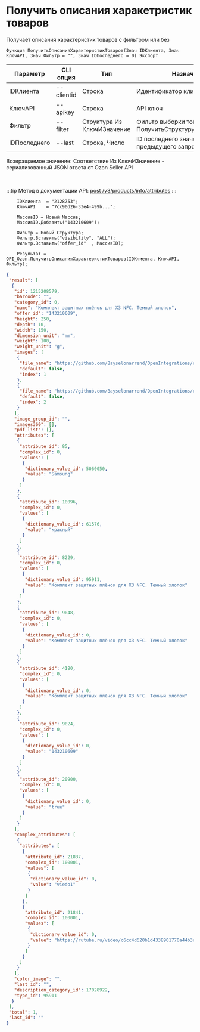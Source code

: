 ﻿---
sidebar_position: 2
---

# Получить описания харакетристик товаров
 Получает описания характеристик товаров с фильтром или без



`Функция ПолучитьОписанияХарактеристикТоваров(Знач IDКлиента, Знач КлючAPI, Знач Фильтр = "", Знач IDПоследнего = 0) Экспорт`

  | Параметр | CLI опция | Тип | Назначение |
  |-|-|-|-|
  | IDКлиента | --clientid | Строка | Идентификатор клиента |
  | КлючAPI | --apikey | Строка | API ключ |
  | Фильтр | --filter | Структура Из КлючИЗначение | Фильтр выборки товаров. См. ПолучитьСтруктуруФильтраТоваров |
  | IDПоследнего | --last | Строка, Число | ID последнего значения (last_id) из предыдущего запроса |

  
  Возвращаемое значение:   Соответствие Из КлючИЗначение - сериализованный JSON ответа от Ozon Seller API

<br/>

:::tip
Метод в документации API: [post /v3/products/info/attributes](https://docs.ozon.ru/api/seller/#operation/ProductAPI_GetProductAttributesV3)
:::
<br/>


```bsl title="Пример кода"
    IDКлиента  = "2128753";
    КлючAPI    = "7cc90d26-33e4-499b...";

    МассивID = Новый Массив;
    МассивID.Добавить("143210609");

    Фильтр = Новый Структура;
    Фильтр.Вставить("visibility", "ALL");
    Фильтр.Вставить("offer_id"  , МассивID);

    Результат = OPI_Ozon.ПолучитьОписанияХарактеристикТоваров(IDКлиента, КлючAPI, Фильтр);
```
    



```json title="Результат"
{
 "result": [
  {
   "id": 1215208579,
   "barcode": "",
   "category_id": 0,
   "name": "Комплект защитных плёнок для X3 NFC. Темный хлопок",
   "offer_id": "143210609",
   "height": 250,
   "depth": 10,
   "width": 150,
   "dimension_unit": "mm",
   "weight": 100,
   "weight_unit": "g",
   "images": [
    {
     "file_name": "https://github.com/Bayselonarrend/OpenIntegrations/raw/main/service/test_data/picture.jpg",
     "default": false,
     "index": 1
    },
    {
     "file_name": "https://github.com/Bayselonarrend/OpenIntegrations/raw/main/service/test_data/picture2.jpg",
     "default": false,
     "index": 2
    }
   ],
   "image_group_id": "",
   "images360": [],
   "pdf_list": [],
   "attributes": [
    {
     "attribute_id": 85,
     "complex_id": 0,
     "values": [
      {
       "dictionary_value_id": 5060050,
       "value": "Samsung"
      }
     ]
    },
    {
     "attribute_id": 10096,
     "complex_id": 0,
     "values": [
      {
       "dictionary_value_id": 61576,
       "value": "красный"
      }
     ]
    },
    {
     "attribute_id": 8229,
     "complex_id": 0,
     "values": [
      {
       "dictionary_value_id": 95911,
       "value": "Комплект защитных плёнок для X3 NFC. Темный хлопок"
      }
     ]
    },
    {
     "attribute_id": 9048,
     "complex_id": 0,
     "values": [
      {
       "dictionary_value_id": 0,
       "value": "Комплект защитных плёнок для X3 NFC. Темный хлопок"
      }
     ]
    },
    {
     "attribute_id": 4180,
     "complex_id": 0,
     "values": [
      {
       "dictionary_value_id": 0,
       "value": "Комплект защитных плёнок для X3 NFC. Темный хлопок"
      }
     ]
    },
    {
     "attribute_id": 9024,
     "complex_id": 0,
     "values": [
      {
       "dictionary_value_id": 0,
       "value": "143210609"
      }
     ]
    },
    {
     "attribute_id": 20900,
     "complex_id": 0,
     "values": [
      {
       "dictionary_value_id": 0,
       "value": "true"
      }
     ]
    }
   ],
   "complex_attributes": [
    {
     "attributes": [
      {
       "attribute_id": 21837,
       "complex_id": 100001,
       "values": [
        {
         "dictionary_value_id": 0,
         "value": "viedo1"
        }
       ]
      },
      {
       "attribute_id": 21841,
       "complex_id": 100001,
       "values": [
        {
         "dictionary_value_id": 0,
         "value": "https://rutube.ru/video/c6cc4d620b1d4338901770a44b3e82f4/"
        }
       ]
      }
     ]
    }
   ],
   "color_image": "",
   "last_id": "",
   "description_category_id": 17028922,
   "type_id": 95911
  }
 ],
 "total": 1,
 "last_id": ""
}
```

